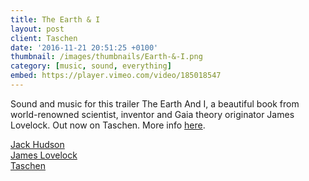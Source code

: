 ```yaml
---
title: The Earth & I
layout: post
client: Taschen
date: '2016-11-21 20:51:25 +0100'
thumbnail: /images/thumbnails/Earth-&-I.png
category: [music, sound, everything]
embed: https://player.vimeo.com/video/185018547
---
```


Sound and music for this trailer The Earth And I, a beautiful book from world-renowned scientist, inventor and Gaia theory originator James Lovelock.
Out now on Taschen. More info [here](https://www.taschen.com/pages/en/catalogue/graphic_design/all/02888/facts.james_lovelock_et_al_the_earth_and_i.htm).

[Jack Hudson](jack-hudson.com)  
[James Lovelock](www.jameslovelock.org)  
[Taschen](https://www.taschen.com/)
